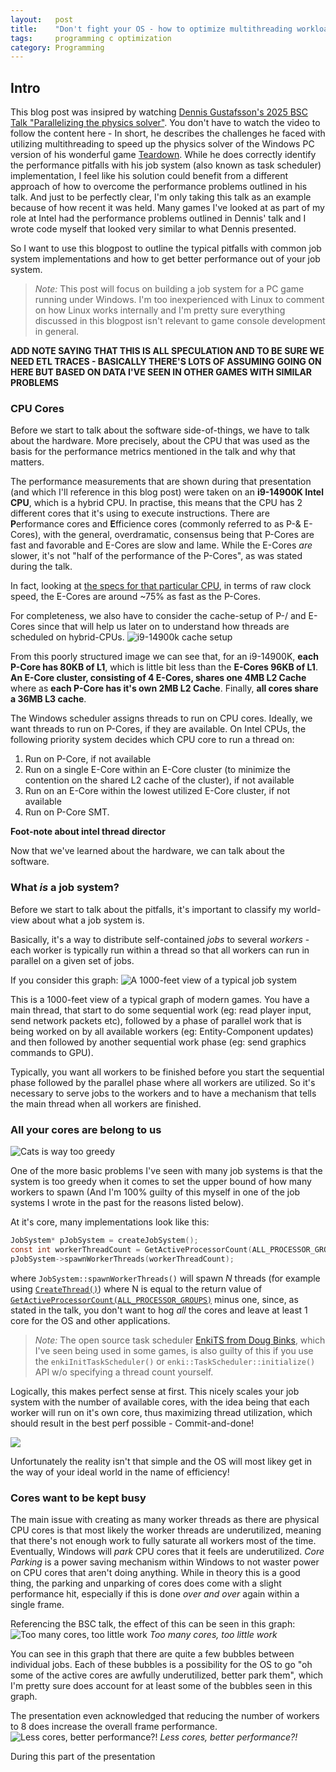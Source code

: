 ```yaml
---
layout:   post
title:    "Don't fight your OS - how to optimize multithreading workload"
tags:     programming c optimization
category: Programming
---
```


## Intro
This blog post was insipred by watching [Dennis Gustafsson's 2025 BSC Talk "Parallelizing the physics solver"](https://www.youtube.com/watch?v=Kvsvd67XUKw). You don't have to watch the video to follow the content here - In short, he describes the challenges he faced with utilizing multithreading to speed up the physics solver of the Windows PC version of his wonderful game [Teardown](https://teardowngame.com/). While he does correctly identify the performance pitfalls with his job system (also known as task scheduler) implementation, I feel like his solution could benefit from a different approach of how to overcome the performance problems outlined in his talk. And just to be perfectly clear, I'm only taking this talk as an example because of how recent it was held. Many games I've looked at as part of my role at Intel had the performance problems outlined in Dennis' talk and I wrote code myself that looked very similar to what Dennis presented.

So I want to use this blogpost to outline the typical pitfalls with common job system implementations and how to get better performance out of your job system.

> *Note:* This post will focus on building a job system for a PC game running under Windows. I'm too inexperienced with Linux to comment on how Linux works internally and I'm pretty sure everything discussed in this blogpost isn't relevant to game console development in general.

**ADD NOTE SAYING THAT THIS IS ALL SPECULATION AND TO BE SURE WE NEED ETL TRACES - BASICALLY THERE'S LOTS OF ASSUMING GOING ON HERE BUT BASED ON DATA I'VE SEEN IN OTHER GAMES WITH SIMILAR PROBLEMS**

### CPU Cores
Before we start to talk about the software side-of-things, we have to talk about the hardware. More precisely, about the CPU that was used as the basis for the performance metrics mentioned in the talk and why that matters.

The performance measurements that are shown during that presentation (and which I'll reference in this blog post) were taken on an **i9-14900K Intel CPU**, which is a hybrid CPU. In practise, this means that the CPU has 2 different cores that it's using to execute instructions. There are **P**erformance cores and **E**fficience cores (commonly referred to as P-& E-Cores), with the general, overdramatic, consensus being that P-Cores are fast and favorable and E-Cores are slow and lame. While the E-Cores *are* slower, it's not "half of the performance of the P-Cores", as was stated during the talk.

In fact, looking at [the specs for that particular CPU](https://www.intel.com/content/www/us/en/products/sku/236773/intel-core-i9-processor-14900k-36m-cache-up-to-6-00-ghz/specifications.html), in terms of raw clock speed, the E-Cores are around ~75% as fast as the P-Cores.

For completeness, we also have to consider the cache-setup of P-/ and E-Cores since that will help us later on to understand how threads are scheduled on hybrid-CPUs.
![i9-14900k cache setup](/assets/img/posts/dont_fight_your_os/hybrid_cache_setup.png)

From this poorly structured image we can see that, for an i9-14900K, **each P-Core has 80KB of L1**, which is little bit less than the **E-Cores 96KB of L1**.
**An E-Core cluster, consisting of 4 E-Cores, shares one 4MB L2 Cache** where as **each P-Core has it's own 2MB L2 Cache**. Finally, **all cores share a 36MB L3 cache**.

The Windows scheduler assigns threads to run on CPU cores. Ideally, we want threads to run on P-Cores, if they are available.
On Intel CPUs, the following priority system decides which CPU core to run a thread on:

1. Run on P-Core, if not available
2. Run on a single E-Core within an E-Core cluster (to minimize the contention on the shared L2 cache of the cluster), if not available
3. Run on an E-Core within the lowest utilized E-Core cluster, if not available
4. Run on P-Core SMT.

**Foot-note about intel thread director**

Now that we've learned about the hardware, we can talk about the software.

### What *is* a job system?
Before we start to talk about the pitfalls, it's important to classify my world-view about what a job system is.

Basically, it's a way to distribute self-contained *jobs* to several *workers* - each worker is typically run within a thread so that all workers can run in parallel on a given set of jobs.

If you consider this graph:
![A 1000-feet view of a typical job system](/assets/img/posts/dont_fight_your_os/job_system.png)

This is a 1000-feet view of a typical graph of modern games. You have a main thread, that start to do some sequential work (eg: read player input, send network packets etc), followed by a phase of parallel work that is being worked on by all available workers (eg: Entity-Component updates) and then followed by another sequential work phase (eg: send graphics commands to GPU).

Typically, you want all workers to be finished before you start the sequential phase followed by the parallel phase where all workers are utilized. So it's necessary to serve jobs to the workers and to have a mechanism that tells the main thread when all workers are finished.

### All your cores are belong to us
![Cats is way too greedy](/assets/img/posts/dont_fight_your_os/all_your_cores.jpg)

One of the more basic problems I've seen with many job systems is that the system is too greedy when it comes to set the upper bound of how many workers to spawn (And I'm 100% guilty of this myself in one of the job systems I wrote in the past for the reasons listed below).

At it's core, many implementations look like this:

```c
JobSystem* pJobSystem = createJobSystem();
const int workerThreadCount = GetActiveProcessorCount(ALL_PROCESSOR_GROUPS) - 1;
pJobSystem->spawnWorkerThreads(workerThreadCount);
```

where `JobSystem::spawnWorkerThreads()` will spawn *N* threads (for example using [`CreateThread()`](https://learn.microsoft.com/en-us/windows/win32/api/processthreadsapi/nf-processthreadsapi-createthread)) where N is equal to the return value of [`GetActiveProcessorCount(ALL_PROCESSOR_GROUPS)`](https://learn.microsoft.com/en-us/windows/win32/api/winbase/nf-winbase-getactiveprocessorcount) minus one, since, as stated in the talk, you don't want to hog *all* the cores and leave at least 1 core for the OS and other applications.

> *Note:* The open source task scheduler [EnkiTS from Doug Binks](https://github.com/dougbinks/enkiTS), which I've seen being used in some games, is also guilty of this if you use the `enkiInitTaskScheduler()` or `enki::TaskScheduler::initialize()` API w/o specifying a thread count yourself.

Logically, this makes perfect sense at first. This nicely scales your job system with the number of available cores, with the idea being that each worker will run on it's own core, thus maximizing thread utilization, which should result in the best perf possible - Commit-and-done!

![](/assets/img/posts/dont_fight_your_os/clown_all_cores.jpg)

Unfortunately the reality isn't that simple and the OS will most likey get in the way of your ideal world in the name of efficiency!

### Cores want to be kept busy
The main issue with creating as many worker threads as there are physical CPU cores is that most likely the worker threads are underutilized, meaning that there's not enough work to fully saturate all workers most of the time.
Eventually, Windows will *park* CPU cores that it feels are underutilized. *Core Parking* is a power saving mechanism within Windows to not waster power on CPU cores that aren't doing anything. While in theory this is a good thing, the parking and unparking of cores does come with a slight performance hit, especially if this is done *over and over* again within a single frame.

Referencing the BSC talk, the effect of this can be seen in this graph:
![Too many cores, too little work](/assets/img/posts/dont_fight_your_os/core_parking_issue.png)
*Too many cores, too little work*

You can see in this graph that there are quite a few bubbles between individual jobs. Each of these bubbles is a possibility for the OS to go "oh some of the active cores are awfully underutilized, better park them", which I'm pretty sure does account for at least some of the bubbles seen in this graph.

The presentation even acknowledged that reducing the number of workers to 8 does increase the overall frame performance.
![Less cores, better performance?!](/assets/img/posts/dont_fight_your_os/core_parking_issue_2.png)
*Less cores, better performance?!*

During this part of the presentation 
